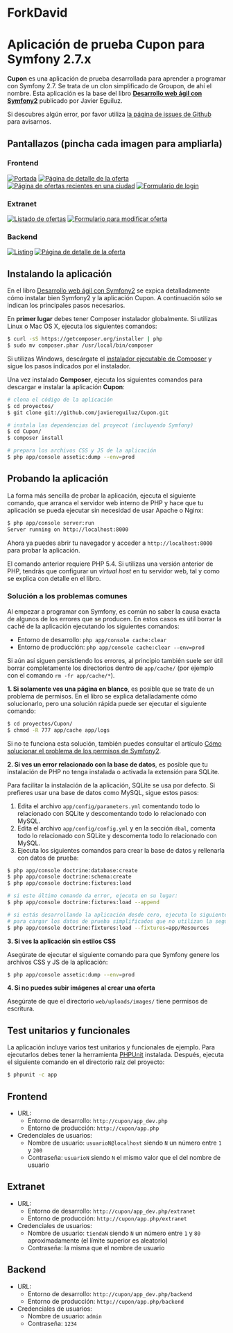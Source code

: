 ForkDavid
=========

Aplicación de prueba Cupon para Symfony 2.7.x
=============================================

**Cupon** es una aplicación de prueba desarrollada para aprender a programar con Symfony 2.7. Se trata de un clon simplificado de Groupon, de ahí el nombre. Esta aplicación es la base del libro **[Desarrollo web ágil con Symfony2](http://www.symfony.es/libro/)** publicado por Javier Eguiluz.

Si descubres algún error, por favor utiliza [la página de issues de Github](https://github.com/javiereguiluz/Cupon/issues) para avisarnos.

Pantallazos (pincha cada imagen para ampliarla)
-----------------------------------------------

### Frontend

[![Portada](http://javiereguiluz.com/cupon/screenshots/thumb-cupon-frontend-portada.png)](http://javiereguiluz.com/cupon/screenshots/cupon-frontend-portada.png)
[![Página de detalle de la oferta](http://javiereguiluz.com/cupon/screenshots/thumb-cupon-frontend-oferta.png)](http://javiereguiluz.com/cupon/screenshots/cupon-frontend-oferta.png)
[![Página de ofertas recientes en una ciudad](http://javiereguiluz.com/cupon/screenshots/thumb-cupon-frontend-recientes.png)](http://javiereguiluz.com/cupon/screenshots/cupon-frontend-recientes.png)
[![Formulario de login](http://javiereguiluz.com/cupon/screenshots/thumb-cupon-frontend-login.png)](http://javiereguiluz.com/cupon/screenshots/cupon-frontend-login.png)

### Extranet

[![Listado de ofertas](http://javiereguiluz.com/cupon/screenshots/thumb-cupon-extranet-listado.png)](http://javiereguiluz.com/cupon/screenshots/cupon-extranet-listado.png)
[![Formulario para modificar oferta](http://javiereguiluz.com/cupon/screenshots/thumb-cupon-extranet-modificar-oferta.png)](http://javiereguiluz.com/cupon/screenshots/cupon-extranet-modificar-oferta.png)

### Backend

[![Listing](http://javiereguiluz.com/cupon/screenshots/thumb-cupon-backend-listado.png)](http://javiereguiluz.com/cupon/screenshots/cupon-backend-listado.png)
[![Página de detalle de la oferta](http://javiereguiluz.com/cupon/screenshots/thumb-cupon-backend-ver-oferta.png)](http://javiereguiluz.com/cupon/screenshots/cupon-backend-ver-oferta.png)

Instalando la aplicación
------------------------

En el libro [Desarrollo web ágil con Symfony2](http://www.symfony.es/libro/) se expica detalladamente cómo instalar bien Symfony2 y la aplicación Cupon. A continuación sólo se indican los principales pasos necesarios.

En **primer lugar** debes tener Composer instalador globalmente. Si utilizas Linux o Mac OS X, ejecuta los siguientes comandos:

```bash
$ curl -sS https://getcomposer.org/installer | php 
$ sudo mv composer.phar /usr/local/bin/composer
```

Si utilizas Windows, descárgate el [instalador ejecutable de Composer](https://getcomposer.org/download) y sigue los pasos indicados por el instalador.

Una vez instalado **Composer**, ejecuta los siguientes comandos para descargar e instalar la aplicación **Cupon**:

```bash
# clona el código de la aplicación
$ cd proyectos/
$ git clone git://github.com/javiereguiluz/Cupon.git

# instala las dependencias del proyecot (incluyendo Symfony)
$ cd Cupon/
$ composer install

# prepara los archivos CSS y JS de la aplicación
$ php app/console assetic:dump --env=prod
```

Probando la aplicación
----------------------

La forma más sencilla de probar la aplicación, ejecuta el siguiente comando, que arranca el servidor web interno de PHP y hace que tu aplicación se pueda ejecutar sin necesidad de usar Apache o Nginx:

```bash
$ php app/console server:run
Server running on http://localhost:8000
```

Ahora ya puedes abrir tu navegador y acceder a `http://localhost:8000` para probar la aplicación.

El comando anterior requiere PHP 5.4. Si utilizas una versión anterior de PHP, tendrás que configurar un *virtual host* en tu servidor web, tal y como se explica con detalle en el libro.

### Solución a los problemas comunes

Al empezar a programar con Symfony, es común no saber la causa exacta de algunos de los errores que se producen. En estos casos es útil borrar la caché de la aplicación ejecutando los siguientes comandos:

  * Entorno de desarrollo: `php app/console cache:clear`
  * Entorno de producción: `php app/console cache:clear --env=prod`

Si aún así siguen persistiendo los errores, al principio también suele ser útil borrar completamente los directorios dentro de `app/cache/` (por ejemplo con el comando `rm -fr app/cache/*`).

**1. Si solamente ves una página en blanco**, es posible que se trate de un problema de permisos. En el libro se explica detalladamente cómo solucionarlo, pero una solución rápida puede ser ejecutar el siguiente comando:

```bash
$ cd proyectos/Cupon/
$ chmod -R 777 app/cache app/logs
```

Si no te funciona esta solución, también puedes consultar el artículo [Cómo solucionar el problema de los permisos de Symfony2](http://symfony.es/documentacion/como-solucionar-el-problema-de-los-permisos-de-symfony2/).

**2. Si ves un error relacionado con la base de datos**, es posible que tu instalación de PHP no tenga instalada o activada la extensión para SQLite.

Para facilitar la instalación de la aplicación, SQLite se usa por defecto. Si prefieres usar una base de datos como MySQL, sigue estos pasos:

  1. Edita el archivo `app/config/parameters.yml` comentando todo lo relacionado con SQLite y descomentando todo lo relacionado con MySQL.
  2. Edita el archivo `app/config/config.yml` y en la sección `dbal`, comenta todo lo relacionado con SQLite y descomenta todo lo relacionado con MySQL.
  3. Ejecuta los siguientes comandos para crear la base de datos y rellenarla con datos de prueba:

```bash
$ php app/console doctrine:database:create
$ php app/console doctrine:schema:create
$ php app/console doctrine:fixtures:load

# si este último comando da error, ejecuta en su lugar:
$ php app/console doctrine:fixtures:load --append

# si estás desarrollando la aplicación desde cero, ejecuta lo siguiente
# para cargar los datos de prueba simplificados que no utilizan la seguridad
$ php app/console doctrine:fixtures:load --fixtures=app/Resources
```

**3. Si ves la aplicación sin estilos CSS**

Asegúrate de ejecutar el siguiente comando para que Symfony genere los archivos CSS y JS de la aplicación:

```bash
$ php app/console assetic:dump --env=prod
```

**4. Si no puedes subir imágenes al crear una oferta**

Asegúrate de que el directorio `web/uploads/images/` tiene permisos de escritura.

Test unitarios y funcionales
----------------------------

La aplicación incluye varios test unitarios y funcionales de ejemplo. Para
ejecutarlos debes tener la herramienta [PHPUnit](https://github.com/sebastianbergmann/phpunit/) instalada. Después, ejecuta el siguiente comando en el directorio raíz del proyecto:

```bash
$ phpunit -c app
```

Frontend
--------

  * URL:
    * Entorno de desarrollo: `http://cupon/app_dev.php`
    * Entorno de producción: `http://cupon/app.php`
  * Credenciales de usuarios:
    * Nombre de usuario: `usuarioN@localhost` siendo `N` un número entre `1` y `200`
    * Contraseña: `usuarioN` siendo `N` el mismo valor que el del nombre de usuario

Extranet
--------

  * URL:
    * Entorno de desarrollo: `http://cupon/app_dev.php/extranet`
    * Entorno de producción: `http://cupon/app.php/extranet`
  * Credenciales de usuarios:
    * Nombre de usuario: `tiendaN` siendo `N` un número entre `1` y `80` aproximadamente
    (el límite superior es aleatorio)
    * Contraseña: la misma que el nombre de usuario

Backend
-------

  * URL:
    * Entorno de desarrollo: `http://cupon/app_dev.php/backend`
    * Entorno de producción: `http://cupon/app.php/backend`
  * Credenciales de usuarios:
    * Nombre de usuario: `admin`
    * Contraseña: `1234`

